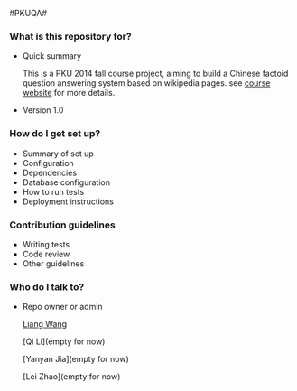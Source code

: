 #PKUQA#

### What is this repository for? ###

* Quick summary

    This is a PKU 2014 fall course project, aiming to build a Chinese factoid question answering system based on          wikipedia pages. see [course website](http://www.icst.pku.edu.cn/lcwm/course/sckr2014/) for more details.

* Version 1.0

### How do I get set up? ###

* Summary of set up
* Configuration
* Dependencies
* Database configuration
* How to run tests
* Deployment instructions

### Contribution guidelines ###

* Writing tests
* Code review
* Other guidelines

### Who do I talk to? ###

* Repo owner or admin

    [Liang Wang](wangliangpeking@gmail.com)

    [Qi Li](empty for now)

    [Yanyan Jia](empty for now)

    [Lei Zhao](empty for now)
